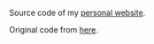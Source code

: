 Source code of my <a href="https://sarah-allec.github.io/"> personal website</a>.

Original code from <a href="https://github.com/WesleyyC/wesleyyc.github.io"> here</a>.
